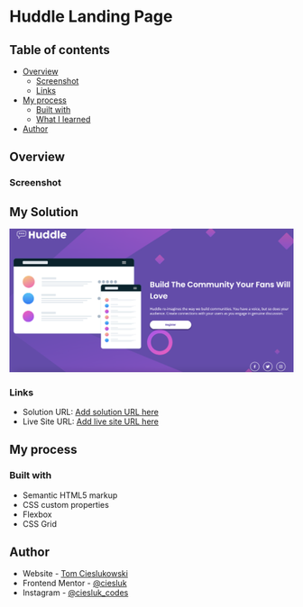 # Huddle Landing Page

## Table of contents

- [Overview](#overview)
  - [Screenshot](#screenshot)
  - [Links](#links)
- [My process](#my-process)
  - [Built with](#built-with)
  - [What I learned](#what-i-learned)
- [Author](#author)


## Overview

### Screenshot

## My Solution

![](./images/huddle-desktop.png)

### Links

- Solution URL: [Add solution URL here](https://github.com/ciesluk/huddle-landing-page)
- Live Site URL: [Add live site URL here](https://your-live-site-url.com)

## My process

### Built with

- Semantic HTML5 markup
- CSS custom properties
- Flexbox
- CSS Grid

## Author

- Website - [Tom Cieslukowski](https://www.tomcieslukowski.com)
- Frontend Mentor - [@ciesluk](https://www.frontendmentor.io/profile/ciesluk)
- Instagram - [@ciesluk_codes](https://www.instagram.com/ciesluk_codes/)
